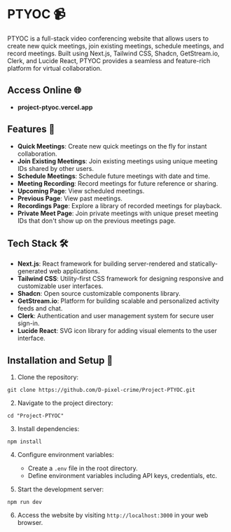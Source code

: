 # PTYOC 📹

PTYOC is a full-stack video conferencing website that allows users to create new quick meetings, join existing meetings, schedule meetings, and record meetings. Built using Next.js, Tailwind CSS, Shadcn, GetStream.io, Clerk, and Lucide React, PTYOC provides a seamless and feature-rich platform for virtual collaboration.

## Access Online 🌐
- **project-ptyoc.vercel.app**

## Features 🚀

- **Quick Meetings**: Create new quick meetings on the fly for instant collaboration.
- **Join Existing Meetings**: Join existing meetings using unique meeting IDs shared by other users.
- **Schedule Meetings**: Schedule future meetings with date and time.
- **Meeting Recording**: Record meetings for future reference or sharing.
- **Upcoming Page**: View scheduled meetings.
- **Previous Page**: View past meetings.
- **Recordings Page**: Explore a library of recorded meetings for playback.
- **Private Meet Page**: Join private meetings with unique preset meeting IDs that don't show up on the previous meetings page.

## Tech Stack 🛠️

- **Next.js**: React framework for building server-rendered and statically-generated web applications.
- **Tailwind CSS**: Utility-first CSS framework for designing responsive and customizable user interfaces.
- **Shadcn**: Open source customizable components library.
- **GetStream.io**: Platform for building scalable and personalized activity feeds and chat.
- **Clerk**: Authentication and user management system for secure user sign-in.
- **Lucide React**: SVG icon library for adding visual elements to the user interface.

## Installation and Setup 🔧

1. Clone the repository:

```
git clone https://github.com/D-pixel-crime/Project-PTYOC.git
```

2. Navigate to the project directory:

```
cd "Project-PTYOC"
```

3. Install dependencies:

```
npm install
```

4. Configure environment variables:

   - Create a `.env` file in the root directory.
   - Define environment variables including API keys, credentials, etc.

5. Start the development server:

```
npm run dev
```

6. Access the website by visiting `http://localhost:3000` in your web browser.
